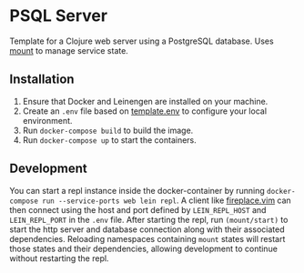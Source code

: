 # PSQL Server

Template for a Clojure web server using a PostgreSQL database. Uses [mount](https://github.com/tolitius/mount) to manage service state.

## Installation

  1. Ensure that Docker and Leinengen are installed on your machine.
  1. Create an `.env` file based on [template.env]("./template.env") to configure your local environment.
  1. Run `docker-compose build` to build the image.
  1. Run `docker-compose up` to start the containers.

## Development

You can start a repl instance inside the docker-container by running `docker-compose run --service-ports web lein repl`.
A client like [fireplace.vim](https://github.com/tpope/vim-fireplace.git) can then connect using the host and port defined by `LEIN_REPL_HOST` and `LEIN_REPL_PORT` in the `.env` file.
After starting the repl, run `(mount/start)` to start the http server and database connection along with their associated dependencies.
Reloading namespaces containing `mount` states will restart those states and their dependencies, allowing development to continue without restarting the repl.


